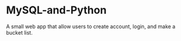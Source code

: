 # MySQL-and-Python
A small web app that allow users to create account, login, and make a bucket list.
